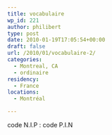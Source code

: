 ```yaml
---
title: vocabulaire
wp_id: 221
author: philibert
type: post
date: 2010-01-19T17:05:54+00:00
draft: false
url: /2010/01/vocabulaire-2/
categories:
  - Montreal, CA
  - ordinaire
residency:
  - France
locations:
  - Montréal

---
```

code N.I.P : code P.I.N